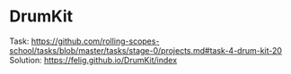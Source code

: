 # DrumKit

Task: https://github.com/rolling-scopes-school/tasks/blob/master/tasks/stage-0/projects.md#task-4-drum-kit-20  
Solution: https://felig.github.io/DrumKit/index
